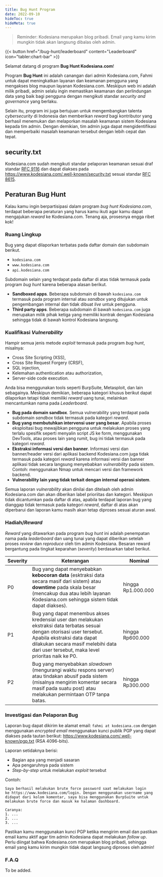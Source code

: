 ```yaml
---
title: Bug Hunt Program
date: 2022-09-10
hideToc: true
hideMeta: true
---
```


> Reminder: Kodesiana merupakan blog pribadi. Email yang kamu kirim mungkin tidak akan langsung dibalas oleh admin.

<div class="flex justify-center">
{{< button href="/bug-hunt/leaderboard" content="Leaderboard" icon="tabler:chart-bar" >}}
</div>

Selamat datang di program **Bug Hunt Kodesiana.com**!

Program **Bug Hunt** ini adalah canangan dari admin Kodesiana.com, Fahmi untuk dapat meningkatkan layanan dan keamanan
pengguna yang mengakses blog maupun layanan Kodesiana.com. Meskipun web ini adalah milik pribadi, admin selalu ingin
memastikan keamanan dan perlindungan data yang baik bagi pengguna dengan mengikuti standar _security and governance_
yang berlaku.

Selain itu, program ini juga bertujuan untuk mengembangkan talenta _cybersecurity_ di Indonesia dan memberikan _reward_
bagi kontributor yang berhasil menemukan dan melaporkan masalah keamanan sistem Kodesiana kepada tim admin. Dengan
demikian, tim admin juga dapat mengidentifikasi dan memperbaiki masalah keamanan tersebut dengan lebih cepat dan tepat.

## security.txt

Kodesiana.com sudah mengikuti standar pelaporan keamanan sesuai draf standar
[RFC 9116](https://www.rfc-editor.org/info/rfc9116) dan dapat diakses pada
https://www.kodesiana.com/.well-known/security.txt sesuai standar [RFC 8615](https://www.rfc-editor.org/rfc/rfc8615).

## Peraturan **Bug Hunt**

Kalau kamu ingin berpartisipasi dalam program _bug hunt Kodesiana.com_, terdapat beberapa peraturan yang harus kamu
ikuti agar kamu dapat mengajukan _reward_ ke Kodesiana.com. Tenang aja, prosesnya engga ribet kok!

### Ruang Lingkup

Bug yang dapat dilaporkan terbatas pada daftar domain dan subdomain berikut.

- `kodesiana.com`
- `www.kodesiana.com`
- `api.kodesiana.com`

Subdomain selain yang terdapat pada daftar di atas tidak termasuk pada program _bug hunt_ karena beberapa alasan
berikut.

- **Sandboxed apps**. Beberapa subdomain di bawah `kodesiana.com` termasuk pada program internal atau _sandbox_ yang
  ditujukan untuk pengembangan internal dan tidak dibuat _live_ untuk pengguna.
- **Third party apps**. Beberapa subdomain di bawah `kodesiana.com` juga merupakan milik pihak ketiga yang memiliki
  kontrak dengan Kodesiana sehingga tidak di bawah kontrol Kodesiana langsung.

### Kualifikasi _Vulnerability_

Hampir semua jenis metode _exploit_ termasuk pada program _bug hunt_, misalnya:

- Cross Site Scripting (XSS),
- Cross Site Request Forgery (CRSF),
- SQL injection,
- Kelemahan authentication atau authorization,
- Server-side code execution.

Anda bisa menggunakan tools seperti BurpSuite, Metasploit, dan lain sebagainya. Meskipun demikian, beberapa kategori
khusus berikut dapat dilaporkan tetapi tidak memiliki _reward_ uang tunai, melainkan mencantumkan nama pada
_Leaderboard_.

- **Bug pada domain sandbox**. Semua vulnerability yang terdapat pada subdomain _sandbox_ tidak termasuk pada kategori
  _reward_.
- **Bug yang membutuhkan intervensi user yang besar**. Apabila proses eksploitasi bug mewajibkan pengguna untuk
  melakukan proses yang terlalu spesifik seperti menyalin script JS ke form, menggunakan DevTools, atau proses lain yang
  rumit, bug ini tidak termasuk pada kategori _reward_.
- **Ekstraksi informasi versi dan banner**. Informasi versi dan banner/header versi dari aplikasi backend Kodesiana.com
  juga tidak termasuk pada kategori _reward_ karena informasi versi dan banner aplikasi tidak secara langsung
  menyebabkan _vulnerability_ pada sistem. Contoh: menggunakan Nmap untuk mencari versi dan framework backend.
- **Vulnerability lain yang tidak terkait dengan internal operasi sistem**.

Semua laporan _vulnerability_ akan dinilai dan ditelaah oleh admin Kodesiana.com dan akan diberikan label prioriitas dan
kategori. Meskipun tidak dicantumkan pada daftar di atas, apabila terdapat laporan bug yang dianggap tidak termasuk pada
kategori _reward_, daftar di atas akan diperbarui dan laporan kamu masih akan tetap diproses sesuai aturan awal.

### Hadiah/_Reward_

_Reward_ yang ditawarkan pada program _bug hunt_ ini adalah penempatan nama pada _leaderboard_ dan uang tunai yang dapat
diberikan setelah proses _review_ dan _reproduce_ oleh tim admin Kodesiana. Besaran reward bergantung pada tingkat
keparahan (_severity_) berdasarkan tabel berikut.

| Severity | Keterangan                                                                                                                                                                                                                                        | Nominal            |
| -------- | ------------------------------------------------------------------------------------------------------------------------------------------------------------------------------------------------------------------------------------------------- | ------------------ |
| P0       | Bug yang dapat menyebabkan **kebocoran data** (esktraksi data secara masif dari sistem) atau **downtime** pada skala besar (mencakup dua atau lebih layanan Kodesiana.com sehingga sistem tidak dapat diakses).                                   | hingga Rp1.000.000 |
| P1       | Bug yang dapat menembus akses kredensial user dan melakukan ekstraksi data terbatas sesuai dengan otorisasi user tersebut. Apabila ekstraksi data dapat dilakukan secara masif melebihi data dari user tersebut, maka level prioritas naik ke P0. | hingga Rp600.000   |
| P2       | Bug yang menyebabkan _slowdown_ (mengurangi waktu respons server) atau tindakan abusif pada sistem (misalnya mengirim komentar secara masif pada suatu post) atau melakukan permintaan OTP tanpa batas.                                           | hingga Rp300.000   |

### Investigasi dan Pelaporan Bug

Laporan bug dapat dikirim ke alamat email: `fahmi at kodesiana.com` dengan menggunakan _encrypted email_ menggunakan
kunci publik PGP yang dapat diakses pada tautan berikut: https://www.kodesiana.com/.well-known/pgp.txt (RSA 4096-bits).

Laporan setidaknya berisi:

- Bagian apa yang menjadi sasaran
- Apa pengaruhnya pada sistem
- _Step-by-step_ untuk melakukan _exploit_ tersebut

Contoh:

```
Saya berhasil melakukan brute force password saat melakukan login
ke https://www.kodesiana.com/login. Dengan menggunakan username yang
didapat dari kolom komentar, saya bisa menggunakan BurpSuite untuk
melakukan brute force dan masuk ke halaman dashboard.

Caranya:
1. ...
2. ...
3. ...
```

Pastikan kamu menggunakan kunci PGP ketika mengirim email dan pastikan email kamu aktif agar tim admin Kodesiana dapat
melakukan _follow up_. Perlu diingat bahwa Kodesiana.com merupakan blog pribadi, sehingga email yang kamu kirim mungkin
tidak dapat langsung diproses oleh admin!

### F.A.Q

To be added.
